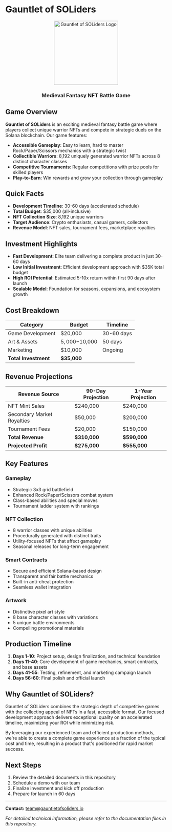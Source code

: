 # Gauntlet of SOLiders

<div align="center">
  <img src="public/images/gauntlet-logo.png" alt="Gauntlet of SOLiders Logo" width="200"/>
  <h3>Medieval Fantasy NFT Battle Game</h3>
</div>

## Game Overview

**Gauntlet of SOLiders** is an exciting medieval fantasy battle game where players collect unique warrior NFTs and compete in strategic duels on the Solana blockchain. Our game features:

- **Accessible Gameplay**: Easy to learn, hard to master Rock/Paper/Scissors mechanics with a strategic twist
- **Collectible Warriors**: 8,192 uniquely generated warrior NFTs across 8 distinct character classes
- **Competitive Tournaments**: Regular competitions with prize pools for skilled players
- **Play-to-Earn**: Win rewards and grow your collection through gameplay

## Quick Facts

- **Development Timeline**: 30-60 days (accelerated schedule)
- **Total Budget**: $35,000 (all-inclusive)
- **NFT Collection Size**: 8,192 unique warriors
- **Target Audience**: Crypto enthusiasts, casual gamers, collectors
- **Revenue Model**: NFT sales, tournament fees, marketplace royalties

## Investment Highlights

- **Fast Development**: Elite team delivering a complete product in just 30-60 days
- **Low Initial Investment**: Efficient development approach with $35K total budget
- **High ROI Potential**: Estimated 5-10x return within first 90 days after launch
- **Scalable Model**: Foundation for seasons, expansions, and ecosystem growth

## Cost Breakdown

| Category | Budget | Timeline |
|----------|--------|----------|
| Game Development | $20,000 | 30-60 days |
| Art & Assets | $5,000-$10,000 | 50 days |
| Marketing | $10,000 | Ongoing |
| **Total Investment** | **$35,000** | |

## Revenue Projections

| Revenue Source | 90-Day Projection | 1-Year Projection |
|----------------|-------------------|-------------------|
| NFT Mint Sales | $240,000 | $240,000 |
| Secondary Market Royalties | $50,000 | $200,000 |
| Tournament Fees | $20,000 | $150,000 |
| **Total Revenue** | **$310,000** | **$590,000** |
| **Projected Profit** | **$275,000** | **$555,000** |

## Key Features

### Gameplay
- Strategic 3x3 grid battlefield
- Enhanced Rock/Paper/Scissors combat system
- Class-based abilities and special moves
- Tournament ladder system with rankings

### NFT Collection
- 8 warrior classes with unique abilities
- Procedurally generated with distinct traits
- Utility-focused NFTs that affect gameplay
- Seasonal releases for long-term engagement

### Smart Contracts
- Secure and efficient Solana-based design
- Transparent and fair battle mechanics
- Built-in anti-cheat protection
- Seamless wallet integration

### Artwork
- Distinctive pixel art style
- 8 base character classes with variations
- 5 unique battle environments
- Compelling promotional materials

## Production Timeline

1. **Days 1-10**: Project setup, design finalization, and technical foundation
2. **Days 11-40**: Core development of game mechanics, smart contracts, and base assets
3. **Days 41-55**: Testing, refinement, and marketing campaign launch
4. **Days 56-60**: Final polish and official launch

## Why Gauntlet of SOLiders?

Gauntlet of SOLiders combines the strategic depth of competitive games with the collecting appeal of NFTs in a fast, accessible format. Our focused development approach delivers exceptional quality on an accelerated timeline, maximizing your ROI while minimizing risk.

By leveraging our experienced team and efficient production methods, we're able to create a complete game experience at a fraction of the typical cost and time, resulting in a product that's positioned for rapid market success.

## Next Steps

1. Review the detailed documents in this repository
2. Schedule a demo with our team
3. Finalize investment and kick off production
4. Prepare for launch in 60 days

---

**Contact:** team@gauntletofsoliders.io

*For detailed technical information, please refer to the documentation files in this repository.*
